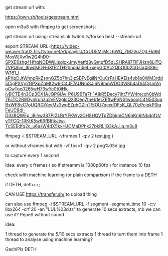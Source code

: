 

get stream url with:

https://pwn.sh/tools/getstream.html


open m3u8 with ffmpeg to get screenshots:


get stream url using:
streamlink twitch.tv/forsen best --stream-url

export STREAM_URL=https://video-weaver.fra02.hls.ttvnw.net/v1/playlist/CrUD5MrMsL6WQ_ZMzVqZOjLFk9MMosWjXw1w2Q4hD0-SPXE6zhg4HfrqNODWjLisgloxJmyXetfd8yGmpfD5dLSHRAiI7FlFJHzn8LjTQ7VPQhm_I6wdsEzH6XfE2TH2hnc6aI5eLxxepGI0Ac2QbO0025Oslq43S9i-W161_l-aPXpDJtWnnpRkZsnnGZ5b7hn3lzSBFyEgilNrCuCrFaHEAEiz4vb1p0WM3rdd5CjgPXVy2GPXpZqMt2w9IC4JF7AUNmSJi6N9mpWDO3Vi8b4aDi4CjsmVpoGwToo0265wH73wYc0t0iHk-ivBCTE4n3Cp3OX1AJQPGlAv_P6U96Ta7f_1AIkR5Decy7jht7YW4mcoh0bWd7EcTC2R9Oynlruhzu2vEVzgIcQz3Oeq7tneb1erZEfIwPnNStwboiqC4N503upBxWF8vC7oUQffGiYevMz3wqEZphGZlnTf5OU7qcxdOFsK_QL70zPojqkP0iqFeUC8dI-D3zBQWEg_i8lhw387PrZLRrYFKWyzOHSHQVTpZDbkmCN6nKn6lNbdqfzVyTFCQ-1RKtK5w6RfBIfikJtw-TcSEEdfq2c_u6asW4dX5kxHJOMaDPhk27bkRLIQ3kAJ_g.m3u8

ffmpeg -i $STREAM_URL -vframes 1 -q:v 2 test.jpg )


or without vframes but with -vf fps=1 -q:v 2 pog%03d.jpg


to capture every 1 second

Idea: every x frames ( so if streamm is 1080p60fp ) for instance 10 fps

check with machine learning (or plain comparison) if the frame is a DETH 

if DETH, deth++;


CAN USE https://transfer.sh/ to upload thing


can also use ffmpeg -i $STREAM_URL -f segment -segment_time 10 -c:v libx264 -crf 20 -an "LUL%03d.ts"
to generate 10 secs extracts, mb we can use it? PepeS
without sound


idea:

1 thread to generate the 5/10 secs extracts
1 thread to turn them into frame
1 thread to analyse using machine learning?

GachiPls DETH

